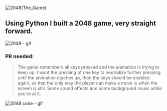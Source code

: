 ![2048(The_Game)](https://github.com/ofekshulberg/2048-Replica/assets/138509154/51a2a789-e847-46ac-bb15-98ccae53ba5a)

## Using Python I built a 2048 game, very straight forward.

![2048 - gif](https://github.com/ofekshulberg/2048-Replica/assets/138509154/f51d50bf-18e7-4d4b-8592-9712daf7df4d)

### PR needed:
> The game remembers all keys pressed and the animation is trying to keep up.
  I want the pressing of one key to neutralize further pressing until the animation ctaches up, then the keys should be enabled again,
  so that the only way the player can make a move is when the screen is still.
> Some sound effects and some background music while you're at it.

![2048 code - gif](https://github.com/ofekshulberg/2048-Replica/assets/138509154/a3164042-b888-419f-80c1-07fd0942ac80)
